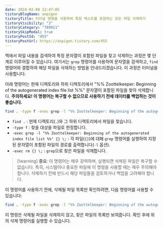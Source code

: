 ```yaml
---
date: 2024-02-08 12:47:05
tistoryBlogName: anpigon
tistoryTitle: 터미널 명령을 사용하여 특정 텍스트를 포함하는 모든 파일 삭제하기
tistoryVisibility: "3"
tistoryCategory: "789911"
tistorySkipModal: true
tistoryPostId: "455"
tistoryPostUrl: https://anpigon.tistory.com/455
---
```

맥에서 파일 내용을 검색하여 특정 문자열이 포함된 파일을 찾고 삭제하는 과정은 몇 단계로 이루어질 수 있습니다. 여기서는 `grep` 명령어를 사용하여 문자열을 검색하고, `find` 명령어와 결합하여 해당 파일을 삭제하는 방법을 안내드리겠습니다. 이 과정은 터미널을 사용합니다.

아래 명령어는 현재 디렉토리와 하위 디렉토리에서 "%% Zoottelkeeper: Beginning of the autogenerated index file list %%" 문자열이 포함된 파일을 찾아 삭제합니다. **주의하세요! 이 명령어는 복구할 수 없으므로 사용하기 전에 데이터를 백업하는 것이 좋습니다.**

```bash
find . -type f -exec grep -l "%% Zoottelkeeper: Beginning of the autogenerated index file list  %%" {} \;
```
- `find .` : 현재 디렉토리(`.`)와 그 하위 디렉토리에서 파일을 찾습니다.
- `-type f` : 찾을 대상을 파일로 한정합니다.
- `-exec grep -l "%% Zoottelkeeper: Beginning of the autogenerated index file list %%" {} \;` : 각 파일(`{}`)에 대해 `grep` 명령어를 실행하여 지정된 문자열이 포함된 파일의 경로를 출력합니다(`-l` 옵션).
- `-exec rm {} \;` : `grep`으로 찾은 파일을 삭제합니다.

> [!warning] **중요**: 이 명령어는 매우 강력하며, 실행되면 삭제된 파일은 복구할 수 없습니다. 특히, 시스템이나 중요한 파일에 이 명령을 사용할 때는 매우 주의해야 합니다. 삭제하기 전에 반드시 해당 파일들을 검토하거나 백업을 고려해야 합니다.

이 명령어를 사용하기 전에, 삭제될 파일 목록만 확인하려면, 다음 명령어를 사용할 수 있습니다:
```bash
find . -type f -exec grep -l "%% Zoottelkeeper: Beginning of the autogenerated index file list  %%" {} \; -exec rm {} \;
```
이 명령은 삭제될 파일을 삭제하지 않고, 찾은 파일의 목록만 보여줍니다. 확인 후에 위의 삭제 명령어를 실행할 수 있습니다.